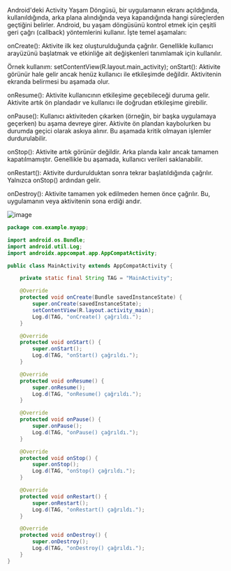 Android'deki Activity Yaşam Döngüsü, bir uygulamanın ekranı açıldığında, kullanıldığında, arka plana alındığında veya kapandığında hangi süreçlerden geçtiğini belirler. Android, bu yaşam döngüsünü kontrol etmek için çeşitli geri çağrı (callback) yöntemlerini kullanır. İşte temel aşamaları:

onCreate(): Aktivite ilk kez oluşturulduğunda çağrılır. Genellikle kullanıcı arayüzünü başlatmak ve etkinliğe ait değişkenleri tanımlamak için kullanılır.

Örnek kullanım: setContentView(R.layout.main_activity);
onStart(): Aktivite görünür hale gelir ancak henüz kullanıcı ile etkileşimde değildir. Aktivitenin ekranda belirmesi bu aşamada olur.

onResume(): Aktivite kullanıcının etkileşime geçebileceği duruma gelir. Aktivite artık ön plandadır ve kullanıcı ile doğrudan etkileşime girebilir.

onPause(): Kullanıcı aktiviteden çıkarken (örneğin, bir başka uygulamaya geçerken) bu aşama devreye girer. Aktivite ön plandan kaybolurken bu durumda geçici olarak askıya alınır. Bu aşamada kritik olmayan işlemler durdurulabilir.

onStop(): Aktivite artık görünür değildir. Arka planda kalır ancak tamamen kapatılmamıştır. Genellikle bu aşamada, kullanıcı verileri saklanabilir.

onRestart(): Aktivite durdurulduktan sonra tekrar başlatıldığında çağrılır. Yalnızca onStop() ardından gelir.

onDestroy(): Aktivite tamamen yok edilmeden hemen önce çağrılır. Bu, uygulamanın veya aktivitenin sona erdiği andır.


![image](https://learn.microsoft.com/tr-tr/previous-versions/xamarin/android/app-fundamentals/activity-lifecycle/images/image2.png)

```java
package com.example.myapp;

import android.os.Bundle;
import android.util.Log;
import androidx.appcompat.app.AppCompatActivity;

public class MainActivity extends AppCompatActivity {

    private static final String TAG = "MainActivity";

    @Override
    protected void onCreate(Bundle savedInstanceState) {
        super.onCreate(savedInstanceState);
        setContentView(R.layout.activity_main);
        Log.d(TAG, "onCreate() çağrıldı.");
    }

    @Override
    protected void onStart() {
        super.onStart();
        Log.d(TAG, "onStart() çağrıldı.");
    }

    @Override
    protected void onResume() {
        super.onResume();
        Log.d(TAG, "onResume() çağrıldı.");
    }

    @Override
    protected void onPause() {
        super.onPause();
        Log.d(TAG, "onPause() çağrıldı.");
    }

    @Override
    protected void onStop() {
        super.onStop();
        Log.d(TAG, "onStop() çağrıldı.");
    }

    @Override
    protected void onRestart() {
        super.onRestart();
        Log.d(TAG, "onRestart() çağrıldı.");
    }

    @Override
    protected void onDestroy() {
        super.onDestroy();
        Log.d(TAG, "onDestroy() çağrıldı.");
    }
}

```



